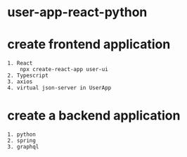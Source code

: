 # user-app-react-python
# create frontend application 
    1. React
        npx create-react-app user-ui
    2. Typescript
    3. axios
    4. virtual json-server in UserApp
# create a backend application
    1. python
    2. spring
    3. graphql
